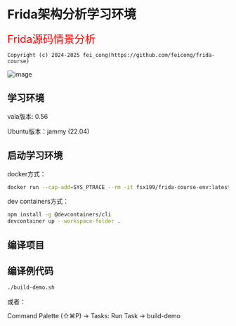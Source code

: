 # Frida架构分析学习环境

<font size=5 color=red>Frida源码情景分析</font>

```text
Copyright (c) 2024-2025 fei_cong(https://github.com/feicong/frida-course)
```

![image](https://github.com/user-attachments/assets/fd043172-d991-4bd5-9dd6-053f59a3e840)

## 学习环境

vala版本: 0.56

Ubuntu版本：jammy (22.04)

## 启动学习环境

docker方式：

```bash
docker run --cap-add=SYS_PTRACE --rm -it fsx199/frida-course-env:latest
```

dev containers方式：

```bash
npm install -g @devcontainers/cli
devcontainer up --workspace-folder .
```


## 编译项目

## 编译例代码

```bash
./build-demo.sh
```

或者：

Command Palette (⇧⌘P) -> Tasks: Run Task -> build-demo
